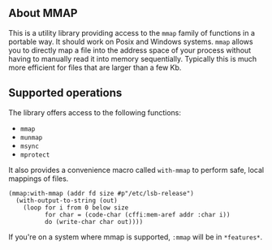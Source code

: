 ## About MMAP
This is a utility library providing access to the `mmap` family of functions in a portable way. It should work on Posix and Windows systems. `mmap` allows you to directly map a file into the address space of your process without having to manually read it into memory sequentially. Typically this is much more efficient for files that are larger than a few Kb.

## Supported operations
The library offers access to the following functions:

* `mmap`
* `munmap`
* `msync`
* `mprotect`

It also provides a convenience macro called `with-mmap` to perform safe, local mappings of files.

    (mmap:with-mmap (addr fd size #p"/etc/lsb-release")
      (with-output-to-string (out)
        (loop for i from 0 below size
              for char = (code-char (cffi:mem-aref addr :char i))
              do (write-char char out))))

If you're on a system where mmap is supported, `:mmap` will be in `*features*`.
